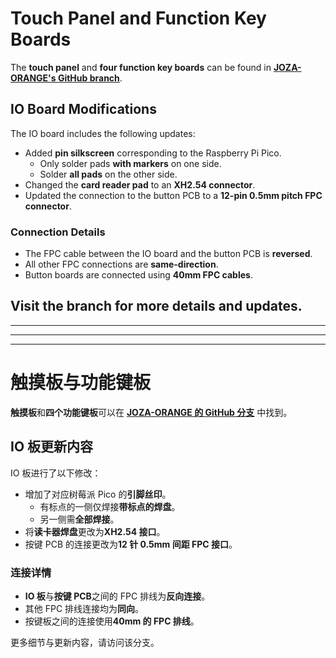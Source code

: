 # Touch Panel and Function Key Boards

The **touch panel** and **four function key boards** can be found in **[JOZA-ORANGE's GitHub branch](https://github.com/JOZA-ORANGE/mai_pico)**.

## IO Board Modifications
The IO board includes the following updates:  
- Added **pin silkscreen** corresponding to the Raspberry Pi Pico.  
  - Only solder pads **with markers** on one side.  
  - Solder **all pads** on the other side.  
- Changed the **card reader pad** to an **XH2.54 connector**.  
- Updated the connection to the button PCB to a **12-pin 0.5mm pitch FPC connector**.  

### Connection Details
- The FPC cable between the IO board and the button PCB is **reversed**.  
- All other FPC connections are **same-direction**.  
- Button boards are connected using **40mm FPC cables**.

Visit the branch for more details and updates.
---
---
---
---
# 触摸板与功能键板

**触摸板**和**四个功能键板**可以在 **[JOZA-ORANGE 的 GitHub 分支](https://github.com/JOZA-ORANGE/mai_pico)** 中找到。

## IO 板更新内容
IO 板进行了以下修改：  
- 增加了对应树莓派 Pico 的**引脚丝印**。  
  - 有标点的一侧仅焊接**带标点的焊盘**。  
  - 另一侧需**全部焊接**。  
- 将**读卡器焊盘**更改为**XH2.54 接口**。  
- 按键 PCB 的连接更改为**12 针 0.5mm 间距 FPC 接口**。  

### 连接详情
- **IO 板**与**按键 PCB**之间的 FPC 排线为**反向连接**。  
- 其他 FPC 排线连接均为**同向**。  
- 按键板之间的连接使用**40mm 的 FPC 排线**。

更多细节与更新内容，请访问该分支。
